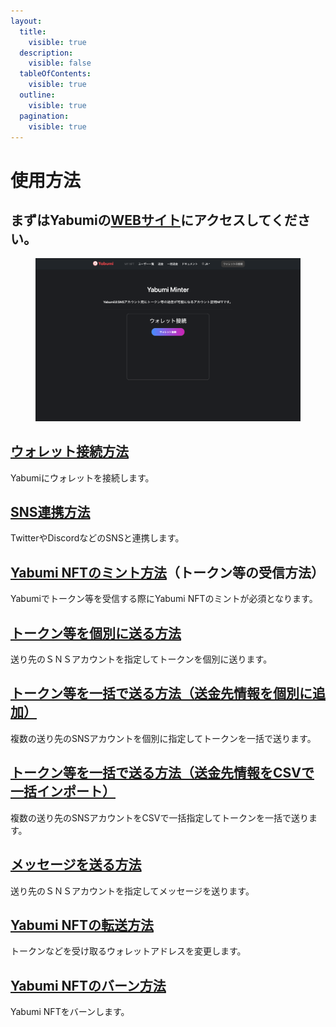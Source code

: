 ```yaml
---
layout:
  title:
    visible: true
  description:
    visible: false
  tableOfContents:
    visible: true
  outline:
    visible: true
  pagination:
    visible: true
---
```


# 使用方法

## まずはYabumiの[WEBサイト](https://www.yabumi.xyz/)にアクセスしてください。

<figure><img src="../../.gitbook/assets/FireShot Capture 045 - Yabumi Minter - www.yabumi.defigeek.xyz.png" alt=""><figcaption></figcaption></figure>

## [ウォレット接続方法](woretto.md)

Yabumiにウォレットを接続します。

## [SNS連携方法](sns-lian-xie-fang-fa.md)

TwitterやDiscordなどのSNSと連携します。

## [Yabumi NFTのミント方法](yabumi-nftnominto.md)（トークン等の受信方法）

Yabumiでトークン等を受信する際にYabumi NFTのミントが必須となります。

## [トークン等を個別に送る方法](tkunwoniru.md)

送り先のＳＮＳアカウントを指定してトークンを個別に送ります。

## [トークン等を一括で送る方法（送金先情報を個別に追加）](./#tkunwoderuwoni)

複数の送り先のSNSアカウントを個別に指定してトークンを一括で送ります。

## [トークン等を一括で送る方法（送金先情報をCSVで一括インポート）](./#tkunwoderuwocsvdeinpto)

複数の送り先のSNSアカウントをCSVで一括指定してトークンを一括で送ります。

## [メッセージを送る方法](messjiworu.md)

送り先のＳＮＳアカウントを指定してメッセージを送ります。

## [Yabumi NFTの転送方法](yabumi-nftno.md)

トークンなどを受け取るウォレットアドレスを変更します。

## [Yabumi NFTのバーン方法](yabumi-nftnobn.md)

Yabumi NFTをバーンします。

